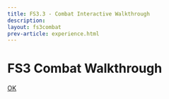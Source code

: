 ```yaml
---
title: FS3.3 - Combat Interactive Walkthrough
description: 
layout: fs3combat
prev-article: experience.html
---
```


<h1>FS3 Combat Walkthrough</h1>


<a class="btn btn-default" href="#" id="okButton">OK</a>
